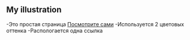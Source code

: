## My illustration

-Это простая страница [Посмотрите сами](marinak19.github.io/illustration/)
-Используется 2 цветовых оттенка
-Распологается одна ссылка
